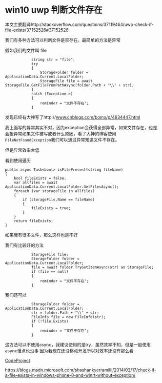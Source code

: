 # win10 uwp 判断文件存在

本文主要翻译http://stackoverflow.com/questions/37119464/uwp-check-if-file-exists/37152526#37152526

我们有多种方法可以判断文件是否存在，最简单的方法是异常

假如我们的文件叫 file
```
            string str = "file";
            try
            {
                StorageFolder folder = ApplicationData.Current.LocalFolder;
                StorageFile file = await StorageFile.GetFileFromPathAsync(folder.Path + "\\" + str);
            }
            catch (Exception e)
            {
                reminder = "文件不存在";
            }
```

发现已经有大神写了http://www.cnblogs.com/bomo/p/4934447.html

我上面写的异常其实不对，因为exception会获得全部异常，如果文件存在，也是会报异常如果文件被写或者什么原因，看了大神的博客使用`FileNotFoundException`我们可以通过异常知道文件不存在。

但是异常效率太低

看到使用遍历

```
public async Task<bool> isFilePresent(string fileName)
{ 
    bool fileExists = false;
    var allfiles = await ApplicationData.Current.LocalFolder.GetFilesAsync();
    foreach (var storageFile in allfiles)
    {
        if (storageFile.Name == fileName)
        {
            fileExists = true;
        }
    }
    return fileExists;
}
```

如果我有很多文件，那么这样也是不好

我们有比较好的方法

```
            StorageFile file;
            StorageFolder folder = ApplicationData.Current.LocalFolder;
            file = await folder.TryGetItemAsync(str) as StorageFile;
            if (file == null)
            {
                reminder = "文件不存在";
            }
```

我们还可以

```
            StorageFolder folder = ApplicationData.Current.LocalFolder;
            str = folder.Path + "\\" + str;
            FileInfo file = new FileInfo(str);
            if (!file.Exists)
            {
                reminder = "文件不存在";
            }
```

这方法可以不使用async，我建议使用的是try，虽然效率不知，但是一般使用async慢点也没事 因为我现在还没移动开发所以对效率还没有那么看

<a href="http://www.codeproject.com/script/Articles/BlogFeedList.aspx?amid=12520573" rel="tag">CodeProject</a>

https://blogs.msdn.microsoft.com/shashankyerramilli/2014/02/17/check-if-a-file-exists-in-windows-phone-8-and-winrt-without-exception/